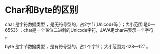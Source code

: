 # Char和Byte的区别

char 是字符数据类型 ，是无符号型的，占2字节(Unicode码 ）；大小范围 是0—65535 ；char是一个16位二进制的Unicode字符，JAVA用char来表示一个字符 。

byte 是字节数据类型 ，是有符号型的，占1 个字节；大小范围为-128—127 。

